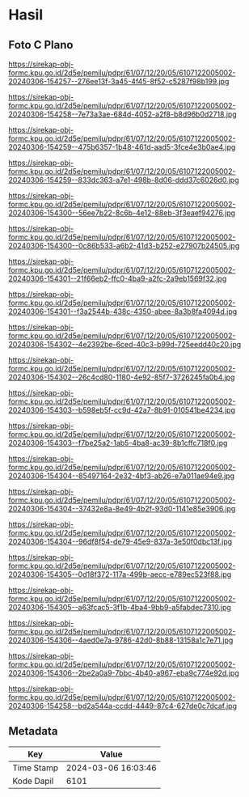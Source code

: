 # Hasil

## Foto C Plano

https://sirekap-obj-formc.kpu.go.id/2d5e/pemilu/pdpr/61/07/12/20/05/6107122005002-20240306-154257--276ee13f-3a45-4f45-8f52-c5287f98b199.jpg

https://sirekap-obj-formc.kpu.go.id/2d5e/pemilu/pdpr/61/07/12/20/05/6107122005002-20240306-154258--7e73a3ae-684d-4052-a2f8-b8d96b0d2718.jpg

https://sirekap-obj-formc.kpu.go.id/2d5e/pemilu/pdpr/61/07/12/20/05/6107122005002-20240306-154259--475b6357-1b48-461d-aad5-3fce4e3b0ae4.jpg

https://sirekap-obj-formc.kpu.go.id/2d5e/pemilu/pdpr/61/07/12/20/05/6107122005002-20240306-154259--833dc363-a7e1-498b-8d06-ddd37c6026d0.jpg

https://sirekap-obj-formc.kpu.go.id/2d5e/pemilu/pdpr/61/07/12/20/05/6107122005002-20240306-154300--56ee7b22-8c6b-4e12-88eb-3f3eaef94276.jpg

https://sirekap-obj-formc.kpu.go.id/2d5e/pemilu/pdpr/61/07/12/20/05/6107122005002-20240306-154300--0c86b533-a6b2-41d3-b252-e27907b24505.jpg

https://sirekap-obj-formc.kpu.go.id/2d5e/pemilu/pdpr/61/07/12/20/05/6107122005002-20240306-154301--21f66eb2-ffc0-4ba9-a2fc-2a9eb1569f32.jpg

https://sirekap-obj-formc.kpu.go.id/2d5e/pemilu/pdpr/61/07/12/20/05/6107122005002-20240306-154301--f3a2544b-438c-4350-abee-8a3b8fa4094d.jpg

https://sirekap-obj-formc.kpu.go.id/2d5e/pemilu/pdpr/61/07/12/20/05/6107122005002-20240306-154302--4e2392be-6ced-40c3-b99d-725eedd40c20.jpg

https://sirekap-obj-formc.kpu.go.id/2d5e/pemilu/pdpr/61/07/12/20/05/6107122005002-20240306-154302--26c4cd80-1180-4e92-85f7-3726245fa0b4.jpg

https://sirekap-obj-formc.kpu.go.id/2d5e/pemilu/pdpr/61/07/12/20/05/6107122005002-20240306-154303--b598eb5f-cc9d-42a7-8b91-010541be4234.jpg

https://sirekap-obj-formc.kpu.go.id/2d5e/pemilu/pdpr/61/07/12/20/05/6107122005002-20240306-154303--f7be25a2-1ab5-4ba8-ac39-8b1cffc718f0.jpg

https://sirekap-obj-formc.kpu.go.id/2d5e/pemilu/pdpr/61/07/12/20/05/6107122005002-20240306-154304--85497164-2e32-4bf3-ab26-e7a011ae94e9.jpg

https://sirekap-obj-formc.kpu.go.id/2d5e/pemilu/pdpr/61/07/12/20/05/6107122005002-20240306-154304--37432e8a-8e49-4b2f-93d0-1141e85e3906.jpg

https://sirekap-obj-formc.kpu.go.id/2d5e/pemilu/pdpr/61/07/12/20/05/6107122005002-20240306-154304--96df8f54-de79-45e9-837a-3e50f0dbc13f.jpg

https://sirekap-obj-formc.kpu.go.id/2d5e/pemilu/pdpr/61/07/12/20/05/6107122005002-20240306-154305--0d18f372-117a-499b-aecc-e789ec523f88.jpg

https://sirekap-obj-formc.kpu.go.id/2d5e/pemilu/pdpr/61/07/12/20/05/6107122005002-20240306-154305--a63fcac5-3f1b-4ba4-9bb9-a5fabdec7310.jpg

https://sirekap-obj-formc.kpu.go.id/2d5e/pemilu/pdpr/61/07/12/20/05/6107122005002-20240306-154306--4aed0e7a-9786-42d0-8b88-13158a1c7e71.jpg

https://sirekap-obj-formc.kpu.go.id/2d5e/pemilu/pdpr/61/07/12/20/05/6107122005002-20240306-154306--2be2a0a9-7bbc-4b40-a967-eba9c774e92d.jpg

https://sirekap-obj-formc.kpu.go.id/2d5e/pemilu/pdpr/61/07/12/20/05/6107122005002-20240306-154258--bd2a544a-ccdd-4449-87c4-627de0c7dcaf.jpg


## Metadata

| Key        | Value               |
| ---------- | ------------------- |
| Time Stamp | 2024-03-06 16:03:46 |
| Kode Dapil | 6101                |



